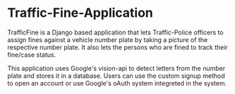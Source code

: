 # Traffic-Fine-Application
TrafficFine is a Django based application that lets Traffic-Police officers to assign fines against a vehicle number plate by taking a picture of the respective number plate. It also lets the persons who are fined to track their fine/case status.

This application uses Google's vision-api to detect letters from the number plate and stores it in a database. Users can use the custom signup method to open an account or use Google's oAuth system integreted in the system.
